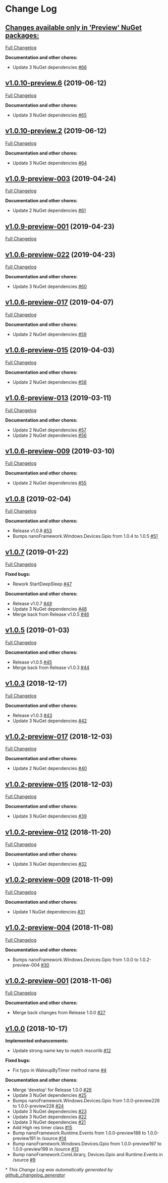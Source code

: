 # Change Log

## [**Changes available only in 'Preview' NuGet packages:**](https://github.com/nanoframework/lib-nanoFramework.Hardware.Esp32/tree/HEAD)

[Full Changelog](https://github.com/nanoframework/lib-nanoFramework.Hardware.Esp32/compare/v1.0.10-preview.6...HEAD)

**Documentation and other chores:**

- Update 3 NuGet dependencies [\#66](https://github.com/nanoframework/lib-nanoFramework.Hardware.Esp32/pull/66)

## [v1.0.10-preview.6](https://github.com/nanoframework/lib-nanoFramework.Hardware.Esp32/tree/v1.0.10-preview.6) (2019-06-12)
[Full Changelog](https://github.com/nanoframework/lib-nanoFramework.Hardware.Esp32/compare/v1.0.10-preview.2...v1.0.10-preview.6)

**Documentation and other chores:**

- Update 3 NuGet dependencies [\#65](https://github.com/nanoframework/lib-nanoFramework.Hardware.Esp32/pull/65)

## [v1.0.10-preview.2](https://github.com/nanoframework/lib-nanoFramework.Hardware.Esp32/tree/v1.0.10-preview.2) (2019-06-12)
[Full Changelog](https://github.com/nanoframework/lib-nanoFramework.Hardware.Esp32/compare/v1.0.9-preview-003...v1.0.10-preview.2)

**Documentation and other chores:**

- Update 3 NuGet dependencies [\#64](https://github.com/nanoframework/lib-nanoFramework.Hardware.Esp32/pull/64)

## [v1.0.9-preview-003](https://github.com/nanoframework/lib-nanoFramework.Hardware.Esp32/tree/v1.0.9-preview-003) (2019-04-24)
[Full Changelog](https://github.com/nanoframework/lib-nanoFramework.Hardware.Esp32/compare/v1.0.9-preview-001...v1.0.9-preview-003)

**Documentation and other chores:**

- Update 2 NuGet dependencies [\#61](https://github.com/nanoframework/lib-nanoFramework.Hardware.Esp32/pull/61)

## [v1.0.9-preview-001](https://github.com/nanoframework/lib-nanoFramework.Hardware.Esp32/tree/v1.0.9-preview-001) (2019-04-23)
[Full Changelog](https://github.com/nanoframework/lib-nanoFramework.Hardware.Esp32/compare/v1.0.6-preview-022...v1.0.9-preview-001)

## [v1.0.6-preview-022](https://github.com/nanoframework/lib-nanoFramework.Hardware.Esp32/tree/v1.0.6-preview-022) (2019-04-23)
[Full Changelog](https://github.com/nanoframework/lib-nanoFramework.Hardware.Esp32/compare/v1.0.6-preview-017...v1.0.6-preview-022)

**Documentation and other chores:**

- Update 3 NuGet dependencies [\#60](https://github.com/nanoframework/lib-nanoFramework.Hardware.Esp32/pull/60)

## [v1.0.6-preview-017](https://github.com/nanoframework/lib-nanoFramework.Hardware.Esp32/tree/v1.0.6-preview-017) (2019-04-07)
[Full Changelog](https://github.com/nanoframework/lib-nanoFramework.Hardware.Esp32/compare/v1.0.6-preview-015...v1.0.6-preview-017)

**Documentation and other chores:**

- Update 2 NuGet dependencies [\#59](https://github.com/nanoframework/lib-nanoFramework.Hardware.Esp32/pull/59)

## [v1.0.6-preview-015](https://github.com/nanoframework/lib-nanoFramework.Hardware.Esp32/tree/v1.0.6-preview-015) (2019-04-03)
[Full Changelog](https://github.com/nanoframework/lib-nanoFramework.Hardware.Esp32/compare/v1.0.6-preview-013...v1.0.6-preview-015)

**Documentation and other chores:**

- Update 2 NuGet dependencies [\#58](https://github.com/nanoframework/lib-nanoFramework.Hardware.Esp32/pull/58)

## [v1.0.6-preview-013](https://github.com/nanoframework/lib-nanoFramework.Hardware.Esp32/tree/v1.0.6-preview-013) (2019-03-11)
[Full Changelog](https://github.com/nanoframework/lib-nanoFramework.Hardware.Esp32/compare/v1.0.6-preview-009...v1.0.6-preview-013)

**Documentation and other chores:**

- Update 2 NuGet dependencies [\#57](https://github.com/nanoframework/lib-nanoFramework.Hardware.Esp32/pull/57)
- Update 2 NuGet dependencies [\#56](https://github.com/nanoframework/lib-nanoFramework.Hardware.Esp32/pull/56)

## [v1.0.6-preview-009](https://github.com/nanoframework/lib-nanoFramework.Hardware.Esp32/tree/v1.0.6-preview-009) (2019-03-10)
[Full Changelog](https://github.com/nanoframework/lib-nanoFramework.Hardware.Esp32/compare/v1.0.8...v1.0.6-preview-009)

**Documentation and other chores:**

- Update 2 NuGet dependencies [\#55](https://github.com/nanoframework/lib-nanoFramework.Hardware.Esp32/pull/55)

## [v1.0.8](https://github.com/nanoframework/lib-nanoFramework.Hardware.Esp32/tree/v1.0.8) (2019-02-04)
[Full Changelog](https://github.com/nanoframework/lib-nanoFramework.Hardware.Esp32/compare/v1.0.7...v1.0.8)

**Documentation and other chores:**

- Release v1.0.8 [\#53](https://github.com/nanoframework/lib-nanoFramework.Hardware.Esp32/pull/53)
- Bumps nanoFramework.Windows.Devices.Gpio from 1.0.4 to 1.0.5 [\#51](https://github.com/nanoframework/lib-nanoFramework.Hardware.Esp32/pull/51)

## [v1.0.7](https://github.com/nanoframework/lib-nanoFramework.Hardware.Esp32/tree/v1.0.7) (2019-01-22)
[Full Changelog](https://github.com/nanoframework/lib-nanoFramework.Hardware.Esp32/compare/v1.0.5...v1.0.7)

**Fixed bugs:**

- Rework StartDeepSleep [\#47](https://github.com/nanoframework/lib-nanoFramework.Hardware.Esp32/pull/47)

**Documentation and other chores:**

- Release v1.0.7 [\#49](https://github.com/nanoframework/lib-nanoFramework.Hardware.Esp32/pull/49)
- Update 3 NuGet dependencies [\#48](https://github.com/nanoframework/lib-nanoFramework.Hardware.Esp32/pull/48)
- Merge back from Release v1.0.5 [\#46](https://github.com/nanoframework/lib-nanoFramework.Hardware.Esp32/pull/46)

## [v1.0.5](https://github.com/nanoframework/lib-nanoFramework.Hardware.Esp32/tree/v1.0.5) (2019-01-03)
[Full Changelog](https://github.com/nanoframework/lib-nanoFramework.Hardware.Esp32/compare/v1.0.3...v1.0.5)

**Documentation and other chores:**

- Release v1.0.5 [\#45](https://github.com/nanoframework/lib-nanoFramework.Hardware.Esp32/pull/45)
- Merge back from Release v1.0.3 [\#44](https://github.com/nanoframework/lib-nanoFramework.Hardware.Esp32/pull/44)

## [v1.0.3](https://github.com/nanoframework/lib-nanoFramework.Hardware.Esp32/tree/v1.0.3) (2018-12-17)
[Full Changelog](https://github.com/nanoframework/lib-nanoFramework.Hardware.Esp32/compare/v1.0.2-preview-017...v1.0.3)

**Documentation and other chores:**

- Release v1.0.3 [\#43](https://github.com/nanoframework/lib-nanoFramework.Hardware.Esp32/pull/43)
- Update 3 NuGet dependencies [\#42](https://github.com/nanoframework/lib-nanoFramework.Hardware.Esp32/pull/42)

## [v1.0.2-preview-017](https://github.com/nanoframework/lib-nanoFramework.Hardware.Esp32/tree/v1.0.2-preview-017) (2018-12-03)
[Full Changelog](https://github.com/nanoframework/lib-nanoFramework.Hardware.Esp32/compare/v1.0.2-preview-015...v1.0.2-preview-017)

**Documentation and other chores:**

- Update 2 NuGet dependencies [\#40](https://github.com/nanoframework/lib-nanoFramework.Hardware.Esp32/pull/40)

## [v1.0.2-preview-015](https://github.com/nanoframework/lib-nanoFramework.Hardware.Esp32/tree/v1.0.2-preview-015) (2018-12-03)
[Full Changelog](https://github.com/nanoframework/lib-nanoFramework.Hardware.Esp32/compare/v1.0.2-preview-012...v1.0.2-preview-015)

**Documentation and other chores:**

- Update 3 NuGet dependencies [\#39](https://github.com/nanoframework/lib-nanoFramework.Hardware.Esp32/pull/39)

## [v1.0.2-preview-012](https://github.com/nanoframework/lib-nanoFramework.Hardware.Esp32/tree/v1.0.2-preview-012) (2018-11-20)
[Full Changelog](https://github.com/nanoframework/lib-nanoFramework.Hardware.Esp32/compare/v1.0.2-preview-009...v1.0.2-preview-012)

**Documentation and other chores:**

- Update 3 NuGet dependencies [\#32](https://github.com/nanoframework/lib-nanoFramework.Hardware.Esp32/pull/32)

## [v1.0.2-preview-009](https://github.com/nanoframework/lib-nanoFramework.Hardware.Esp32/tree/v1.0.2-preview-009) (2018-11-09)
[Full Changelog](https://github.com/nanoframework/lib-nanoFramework.Hardware.Esp32/compare/v1.0.2-preview-004...v1.0.2-preview-009)

**Documentation and other chores:**

- Update 1 NuGet dependencies [\#31](https://github.com/nanoframework/lib-nanoFramework.Hardware.Esp32/pull/31)

## [v1.0.2-preview-004](https://github.com/nanoframework/lib-nanoFramework.Hardware.Esp32/tree/v1.0.2-preview-004) (2018-11-08)
[Full Changelog](https://github.com/nanoframework/lib-nanoFramework.Hardware.Esp32/compare/v1.0.2-preview-001...v1.0.2-preview-004)

**Documentation and other chores:**

- Bumps nanoFramework.Windows.Devices.Gpio from 1.0.0 to 1.0.2-preview-004 [\#30](https://github.com/nanoframework/lib-nanoFramework.Hardware.Esp32/pull/30)

## [v1.0.2-preview-001](https://github.com/nanoframework/lib-nanoFramework.Hardware.Esp32/tree/v1.0.2-preview-001) (2018-11-06)
[Full Changelog](https://github.com/nanoframework/lib-nanoFramework.Hardware.Esp32/compare/v1.0.0...v1.0.2-preview-001)

**Documentation and other chores:**

- Merge back changes from Release 1.0.0 [\#27](https://github.com/nanoframework/lib-nanoFramework.Hardware.Esp32/pull/27)

## [v1.0.0](https://github.com/nanoframework/lib-nanoFramework.Hardware.Esp32/tree/v1.0.0) (2018-10-17)
**Implemented enhancements:**

- Update strong name key to match mscorlib [\#12](https://github.com/nanoframework/lib-nanoFramework.Hardware.Esp32/pull/12)

**Fixed bugs:**

- Fix typo in WakeupByTimer method name [\#4](https://github.com/nanoframework/lib-nanoFramework.Hardware.Esp32/pull/4)

**Documentation and other chores:**

- Merge 'develop' for Release 1.0.0 [\#26](https://github.com/nanoframework/lib-nanoFramework.Hardware.Esp32/pull/26)
- Update 3 NuGet dependencies [\#25](https://github.com/nanoframework/lib-nanoFramework.Hardware.Esp32/pull/25)
- Bumps nanoFramework.Windows.Devices.Gpio from 1.0.0-preview226 to 1.0.0-preview228 [\#24](https://github.com/nanoframework/lib-nanoFramework.Hardware.Esp32/pull/24)
- Update 3 NuGet dependencies [\#23](https://github.com/nanoframework/lib-nanoFramework.Hardware.Esp32/pull/23)
- Update 3 NuGet dependencies [\#22](https://github.com/nanoframework/lib-nanoFramework.Hardware.Esp32/pull/22)
- Update 3 NuGet dependencies [\#21](https://github.com/nanoframework/lib-nanoFramework.Hardware.Esp32/pull/21)
- Add High res timer class [\#15](https://github.com/nanoframework/lib-nanoFramework.Hardware.Esp32/pull/15)
- Bump nanoFramework.Runtime.Events from 1.0.0-preview188 to 1.0.0-preview191 in /source [\#14](https://github.com/nanoframework/lib-nanoFramework.Hardware.Esp32/pull/14)
- Bump nanoFramework.Windows.Devices.Gpio from 1.0.0-preview197 to 1.0.0-preview199 in /source [\#13](https://github.com/nanoframework/lib-nanoFramework.Hardware.Esp32/pull/13)
- Bump nanoFramework.CoreLibrary, Devices.Gpio  and Runtime.Events in /source [\#9](https://github.com/nanoframework/lib-nanoFramework.Hardware.Esp32/pull/9)



\* *This Change Log was automatically generated by [github_changelog_generator](https://github.com/skywinder/Github-Changelog-Generator)*